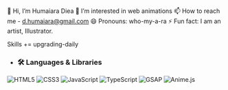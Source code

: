👋 Hi, I’m Humaiara Diea
👀 I’m interested in web animations
📫 How to reach me - d.humaiara@gmail.com 
😄 Pronouns: who-my-a-ra
⚡ Fun fact: I am an artist, Illustrator.

Skills += upgrading-daily

- ### 🛠️ Languages & Libraries

![HTML5](https://img.shields.io/badge/HTML5-E34F26?style=for-the-badge&logo=html5&logoColor=white)
![CSS3](https://img.shields.io/badge/CSS3-1572B6?style=for-the-badge&logo=css3&logoColor=white)
![JavaScript](https://img.shields.io/badge/JavaScript-F7DF1E?style=for-the-badge&logo=javascript&logoColor=black)
![TypeScript](https://img.shields.io/badge/TypeScript-3178C6?style=for-the-badge&logo=typescript&logoColor=white)
![GSAP](https://img.shields.io/badge/GSAP-88CE02?style=for-the-badge&logo=greensock&logoColor=black)
![Anime.js](https://img.shields.io/badge/Anime.js-000000?style=for-the-badge&logo=anime.js&logoColor=white)


<!---
HumaiaraD/HumaiaraD is a ✨ special ✨ repository because its `README.md` (this file) appears on your GitHub profile.
You can click the Preview link to take a look at your changes.
--->
